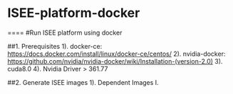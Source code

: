 # ISEE-platform-docker
====
#Run ISEE platform using docker

##1. Prerequisites
1). docker-ce: https://docs.docker.com/install/linux/docker-ce/centos/
2). nvidia-docker: https://github.com/nvidia/nvidia-docker/wiki/Installation-(version-2.0)
3). cuda8.0
4). Nvidia Driver > 361.77

##2. Generate ISEE images
1). Dependent Images
  I. 
